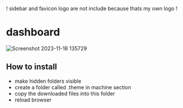 
! sidebar and favicon logo are not include because thats my own logo !

# dashboard
![Screenshot 2023-11-18 135729](https://github.com/bumbeng/mainsail_theme_flat_blue/assets/111509593/c8e2d59b-f3ec-4ec4-b44a-589bebb5f6b6)




## How to install
- make hidden folders visible
- create a folder called .theme in machine section
- copy the downloaded files into this folder
- reload browser
